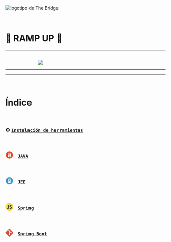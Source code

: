 ![logotipo de The Bridge](https://user-images.githubusercontent.com/27650532/77754601-e8365180-702b-11ea-8bed-5bc14a43f869.png "logotipo de The Bridge")

<br>

# 🚀 RAMP UP 🚀
---

<br>

<div style='display: flex; justify-content: center'>
    <img src='https://i.blogs.es/53044d/java/1366_521.jpg' style='width: 300px'/>
</div>

---
---

<br>

# Índice

<br>

### ⚙️ [`Instalación de herramientas`](./src/instalacion.md)


<br>

### <img src='./src/assets/index/html5.png' style="width: 25px; vertical-align: sub; margin-right: 10px"/> [`JAVA`](./src/java/java.md)

<br>

### <img src='./src/assets/index/css3.png' style="width: 25px; vertical-align: sub; margin-right: 10px" /> [`JEE`](./src/jee/jee.md)

<br>

### <img src='./src/assets/index/js.png' style="width: 25px; vertical-align: sub; margin-right: 10px"/> [`Spring`](./src/js/Readme.md)

<br>

### <img src='./src/assets/index/git.png' style="width: 25px; vertical-align: sub; margin-right: 10px"/> [`Spring Boot`](./src/ejercicio/git-y-github.md)

<br>




